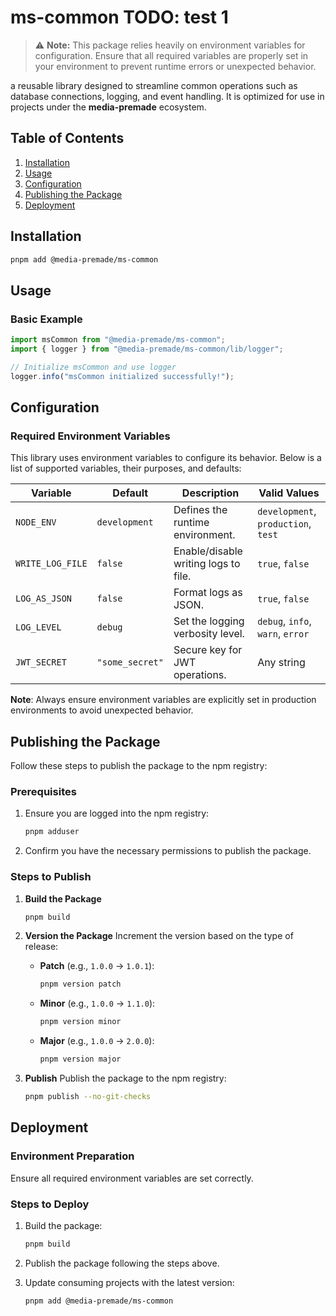 # ms-common TODO: test 1

> ⚠️ **Note:** This package relies heavily on environment variables for configuration. Ensure that all required variables are properly set in your environment to prevent runtime errors or unexpected behavior.

a reusable library designed to streamline common operations such as database connections, logging, and event handling. It is optimized for use in projects under the **media-premade** ecosystem.

## Table of Contents

1. [Installation](#installation)
2. [Usage](#usage)
3. [Configuration](#configuration)
4. [Publishing the Package](#publishing-the-package)
5. [Deployment](#deployment)

## Installation

```bash
pnpm add @media-premade/ms-common
```

## Usage

### Basic Example

```javascript
import msCommon from "@media-premade/ms-common";
import { logger } from "@media-premade/ms-common/lib/logger";

// Initialize msCommon and use logger
logger.info("msCommon initialized successfully!");
```

## Configuration

### Required Environment Variables

This library uses environment variables to configure its behavior. Below is a list of supported variables, their purposes, and defaults:

| Variable         | Default         | Description                          | Valid Values                        |
| ---------------- | --------------- | ------------------------------------ | ----------------------------------- |
| `NODE_ENV`       | `development`   | Defines the runtime environment.     | `development`, `production`, `test` |
| `WRITE_LOG_FILE` | `false`         | Enable/disable writing logs to file. | `true`, `false`                     |
| `LOG_AS_JSON`    | `false`         | Format logs as JSON.                 | `true`, `false`                     |
| `LOG_LEVEL`      | `debug`         | Set the logging verbosity level.     | `debug`, `info`, `warn`, `error`    |
| `JWT_SECRET`     | `"some_secret"` | Secure key for JWT operations.       | Any string                          |

**Note**: Always ensure environment variables are explicitly set in production environments to avoid unexpected behavior.

## Publishing the Package

Follow these steps to publish the package to the npm registry:

### Prerequisites

1. Ensure you are logged into the npm registry:

   ```bash
   pnpm adduser
   ```

2. Confirm you have the necessary permissions to publish the package.

### Steps to Publish

1. **Build the Package**

   ```bash
   pnpm build
   ```

2. **Version the Package**
   Increment the version based on the type of release:

   - **Patch** (e.g., `1.0.0` → `1.0.1`):
     ```bash
     pnpm version patch
     ```
   - **Minor** (e.g., `1.0.0` → `1.1.0`):
     ```bash
     pnpm version minor
     ```
   - **Major** (e.g., `1.0.0` → `2.0.0`):
     ```bash
     pnpm version major
     ```

3. **Publish**
   Publish the package to the npm registry:
   ```bash
   pnpm publish --no-git-checks
   ```

## Deployment

### Environment Preparation

Ensure all required environment variables are set correctly.

### Steps to Deploy

1. Build the package:

   ```bash
   pnpm build
   ```

2. Publish the package following the steps above.

3. Update consuming projects with the latest version:
   ```bash
   pnpm add @media-premade/ms-common
   ```
